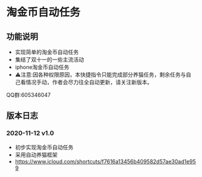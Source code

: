 # 淘金币自动任务

## 功能说明

* 实现简单的淘金币自动任务
* 集结了双十一的一些主流活动
* iphone淘金币自动任务
* ⚠️注意:因各种权限原因，本快捷指令只能完成部分养猫任务，剩余任务与自己看情况手动，作者会尽力往全自动更新，请关注新版本。

QQ群:605346047

## 版本日志

### 2020-11-12 v1.0
* 初步实现淘金币自动任务
* 采用自动养猫框架
* https://www.icloud.com/shortcuts/f7616a13456b409582d57ae30ad1e959
